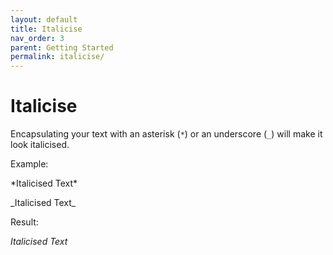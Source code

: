```yaml
---
layout: default
title: Italicise
nav_order: 3
parent: Getting Started
permalink: italicise/
---
```


# Italicise

Encapsulating your text with an asterisk (`*`) or an underscore (`_`) will make it look italicised.

Example:

\*Italicised Text\*

\_Italicised Text\_

Result:

*Italicised Text*